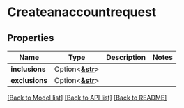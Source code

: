 # Createanaccountrequest

## Properties

Name | Type | Description | Notes
------------ | ------------- | ------------- | -------------
**inclusions** | Option<[**&str**](.md)> |  | 
**exclusions** | Option<[**&str**](.md)> |  | 

[[Back to Model list]](../README.md#documentation-for-models) [[Back to API list]](../README.md#documentation-for-api-endpoints) [[Back to README]](../README.md)



